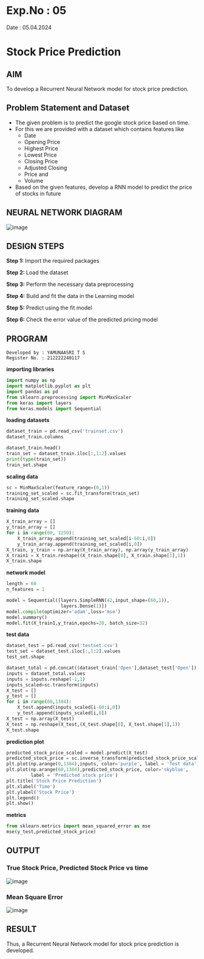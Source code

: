 # Exp.No : 05 
Date : 05.04.2024 
# Stock Price Prediction
## AIM
To develop a Recurrent Neural Network model for stock price prediction.

## Problem Statement and Dataset
- The given problem is to predict the google stock price based on time.
- For this we are provided with a dataset which contains features like
    - Date
    - Opening Price
    - Highest Price
    - Lowest Price
    - Closing Price
    - Adjusted Closing
    - Price and
    - Volume
- Based on the given features, develop a RNN model to predict the price of stocks in future

## NEURAL NETWORK DIAGRAM

![image](https://github.com/Yamunaasri/rnn-stock-price-prediction/assets/115707860/3d3718f9-6dd0-4787-be74-aaf15db4fb90)

## DESIGN STEPS

**Step 1:** Import the required packages

**Step 2:** Load the dataset

**Step 3:** Perform the necessary data preprocessing 

**Step 4:** Build and fit the data in the Learning model

**Step 5:** Predict using the fit model

**Step 6:** Check the error value of the predicted pricing model 

## PROGRAM
```
Developed by : YAMUNAASRI T S
Register No. : 212222240117
```
**importing libraries**
```python
import numpy as np
import matplotlib.pyplot as plt
import pandas as pd
from sklearn.preprocessing import MinMaxScaler
from keras import layers
from keras.models import Sequential
```

**loading datasets**
```python
dataset_train = pd.read_csv('trainset.csv')
dataset_train.columns
```
```python
dataset_train.head()
train_set = dataset_train.iloc[:,1:2].values
print(type(train_set))
train_set.shape
```

**scaling data**
```python
sc = MinMaxScaler(feature_range=(0,1))
training_set_scaled = sc.fit_transform(train_set)
training_set_scaled.shape
```

**training data**
```python
X_train_array = []
y_train_array = []
for i in range(60, 1259):
    X_train_array.append(training_set_scaled[i-60:i,0])
    y_train_array.append(training_set_scaled[i,0])
X_train, y_train = np.array(X_train_array), np.array(y_train_array)
X_train1 = X_train.reshape((X_train.shape[0], X_train.shape[1],1))
X_train.shape
```

**network model**
```python
length = 60
n_features = 1

model = Sequential([layers.SimpleRNN(42,input_shape=(60,1)),
                    layers.Dense(1)])
model.compile(optimizer='adam',loss='mse')
model.summary()
model.fit(X_train1,y_train,epochs=20, batch_size=32)
```

**test data**
```python
dataset_test = pd.read_csv('testset.csv')
test_set = dataset_test.iloc[:,1:2].values
test_set.shape
```

```python
dataset_total = pd.concat((dataset_train['Open'],dataset_test['Open']),axis=0)
inputs = dataset_total.values
inputs = inputs.reshape(-1,1)
inputs_scaled=sc.transform(inputs)
X_test = []
y_test = []
for i in range(60,1384):
    X_test.append(inputs_scaled[i-60:i,0])
    y_test.append(inputs_scaled[i,0])
X_test = np.array(X_test)
X_test = np.reshape(X_test,(X_test.shape[0], X_test.shape[1],1))
X_test.shape
```

**prediction plot**
```python
predicted_stock_price_scaled = model.predict(X_test)
predicted_stock_price = sc.inverse_transform(predicted_stock_price_scaled)
plt.plot(np.arange(0,1384),inputs, color='purple', label = 'Test data')
plt.plot(np.arange(60,1384),predicted_stock_price, color='skyblue',
         label = 'Predicted stock price')
plt.title('Stock Price Prediction')
plt.xlabel('Time')
plt.ylabel('Stock Price')
plt.legend()
plt.show()
```

**metrics**
```python
from sklearn.metrics import mean_squared_error as mse
mse(y_test,predicted_stock_price)
```
## OUTPUT

### True Stock Price, Predicted Stock Price vs time
![image](https://github.com/Yamunaasri/rnn-stock-price-prediction/assets/115707860/60cd3425-2c0b-46a7-bdc6-2376f2129ed8)

### Mean Square Error
![image](https://github.com/Yamunaasri/rnn-stock-price-prediction/assets/115707860/8dba3bef-d182-4fe3-8dfb-b8be8239a324)

## RESULT
Thus, a Recurrent Neural Network model for stock price prediction is developed.
